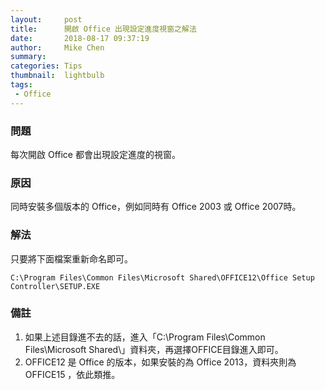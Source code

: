 ```yaml
---
layout:     post
title:      開啟 Office 出現設定進度視窗之解法
date:       2018-08-17 09:37:19
author:     Mike Chen
summary:    
categories: Tips
thumbnail:  lightbulb
tags:
 - Office
---
```


### 問題

每次開啟 Office 都會出現設定進度的視窗。

### 原因

同時安裝多個版本的 Office，例如同時有 Office 2003 或 Office 2007時。

### 解法

只要將下面檔案重新命名即可。

```
C:\Program Files\Common Files\Microsoft Shared\OFFICE12\Office Setup Controller\SETUP.EXE
```

### 備註
1. 如果上述目錄進不去的話，進入「C:\Program Files\Common Files\Microsoft Shared\」資料夾，再選擇OFFICE目錄進入即可。
2. OFFICE12 是 Office 的版本，如果安裝的為 Office 2013，資料夾則為 OFFICE15 ，依此類推。